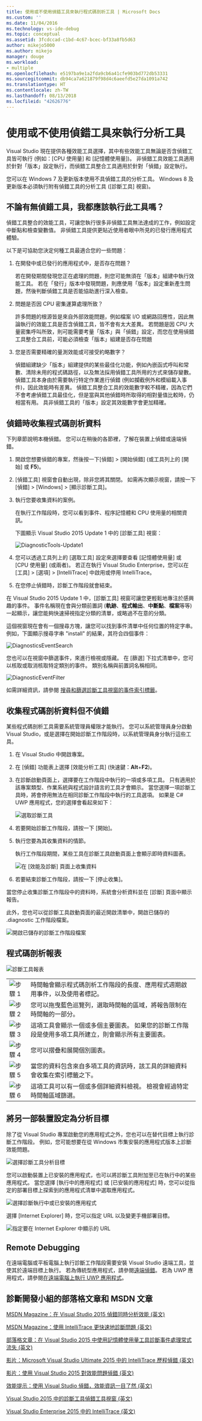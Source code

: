 ```yaml
---
title: 使用或不使用偵錯工具來執行程式碼剖析工具 | Microsoft Docs
ms.custom: ''
ms.date: 11/04/2016
ms.technology: vs-ide-debug
ms.topic: conceptual
ms.assetid: 3fcdccad-c1bd-4c67-bcec-bf33a8fb5d63
author: mikejo5000
ms.author: mikejo
manager: douge
ms.workload:
- multiple
ms.openlocfilehash: e5197ba9e1a2fda9cb6a41cfe903bd772db53331
ms.sourcegitcommit: db94ca7a621879f98d4c6aeefd5e27da1091a742
ms.translationtype: HT
ms.contentlocale: zh-TW
ms.lasthandoff: 08/13/2018
ms.locfileid: "42626776"
---
```

# <a name="run-profiling-tools-with-or-without-the-debugger"></a>使用或不使用偵錯工具來執行分析工具
Visual Studio 現在提供各種效能工具選擇，其中有些效能工具無論是否含偵錯工具皆可執行 (例如：[CPU 使用量] 和 [記憶體使用量])。 非偵錯工具效能工具適用於針對「版本」設定執行，而偵錯工具整合工具適用於針對「偵錯」設定執行。  

您可以在 Windows 7 及更新版本使用不具偵錯工具的分析工具。 Windows 8 及更新版本必須執行附有偵錯工具的分析工具 ([診斷工具] 視窗)。
  
## <a name="should-i-run-the-tool-with-or-without-the-debugger"></a>不論有無偵錯工具，我都應該執行此工具嗎？  
 偵錯工具整合的效能工具，可讓您執行很多非偵錯工具無法達成的工作，例如設定中斷點和檢查變數值。 非偵錯工具提供更貼近使用者眼中所見的已發行應用程式體驗。  
  
 以下是可協助您決定何種工具最適合您的一些問題：  
  
1.  在開發中或已發行的應用程式中，是否存在問題？  
  
     若在開發期間發現您正在處理的問題，則您可能無須在「版本」組建中執行效能工具。 若在「發行」版本中發現問題，則應使用「版本」設定重新產生問題，然後判斷偵錯工具是否能協助進行深入檢查。  
  
2.  問題是否因 CPU 密集運算處理所致？  
  
     許多問題的根源皆是來自外部效能問題，例如檔案 I/O 或網路回應性，因此無論執行的效能工具是否含偵錯工具，皆不會有太大差異。 若問題是因 CPU 大量密集呼叫所致，則可能需要考量「版本」與「偵錯」設定，而您在使用偵錯工具整合工具前，可能必須檢查「版本」組建是否存在問題  
  
3.  您是否需要精確的量測效能或可接受約略數字？  
  
     偵錯組建缺少「版本」組建提供的某些最佳化功能，例如內嵌函式呼叫和常數、清除未用的程式碼路徑，以及無法採用偵錯工具所用的方式來儲存變數。 偵錯工具本身由於需要執行特定作業進行偵錯 (例如攔截例外和模組載入事件)，因此效能時有差異。 偵錯工具整合工具的效能數字較不精確，因為它們不會考慮偵錯工具最佳化，但是當與其他偵錯時所取得的相對量值比較時，仍相當有用。 具非偵錯工具的「版本」設定其效能數字會更加精確。
  
##  <a name="BKMK_Quick_start__Collect_diagnostic_data"></a>偵錯時收集程式碼剖析資料  
 下列章節說明本機偵錯。 您可以在稍後的各節裡，了解在裝置上偵錯或遠端偵錯。  
  
1.  開啟您想要偵錯的專案，然後按一下[偵錯] > [開始偵錯] (或工具列上的 [開始] 或 **F5**)。  
  
2.  [偵錯工具]  視窗會自動出現，除非您將其關閉。 如需再次顯示視窗，請按一下 [偵錯] > [Windows] > [顯示診斷工具]。  
  
3.  執行您要收集資料的案例。  
  
     在執行工作階段時，您可以看到事件、程序記憶體和 CPU 使用量的相關資訊。  
  
     下圖顯示 Visual Studio 2015 Update 1 中的 [診斷工具]  視窗：  
  
     ![DiagnosticTools&#45;Update1](../profiling/media/diagnostictools-update1.png "DiagnosticTools-Update1")  
  
4.  您可以透過工具列上的 [選取工具] 設定來選擇要查看 [記憶體使用量] 或 [CPU 使用量] (或兩者)。 若正在執行 Visual Studio Enterprise，您可以在 [工具] > [選項] > [IntelliTrace] 中啟用或停用 IntelliTrace。  
  
5.  在您停止偵錯時，診斷工作階段就會結束。  
  
 在 Visual Studio 2015 Update 1 中，[診斷工具]  視窗可讓您更輕鬆地專注於感興趣的事件。   事件名稱現在會與分類前置詞 (**軌跡**、**程式輸出**、**中斷點**、**檔案**等等) 一起顯示，讓您能夠快速掃視指定分類的清單，或略過不在意的分類。  
  
 這個視窗現在會有一個搜尋方塊，讓您可以找到事件清單中任何位置的特定字串。 例如，下圖顯示搜尋字串 "install" 的結果，其符合四個事件：  
  
 ![DiagnosticsEventSearch](../profiling/media/diagnosticseventsearch.png "DiagnosticsEventSearch")  
  
 您也可以在視窗中篩選事件，來進行檢視或隱藏。 在 [篩選]  下拉式清單中，您可以核取或取消核取特定類別的事件。 類別名稱與前置詞名稱相同。  
  
 ![DiagnosticEventFilter](../profiling/media/diagnosticeventfilter.png "DiagnosticEventFilter")  
  
 如需詳細資訊，請參閱 [搜尋和篩選診斷工具視窗的事件索引標籤](http://blogs.msdn.com/b/visualstudioalm/archive/2015/11/12/searching-and-filtering-the-events-tab-of-the-diagnostic-tools-window.aspx)。  
  
## <a name="collect-profiling-data-without-debugging"></a>收集程式碼剖析資料但不偵錯  
 某些程式碼剖析工具需要系統管理員權限才能執行。 您可以系統管理員身分啟動 Visual Studio，或是選擇在開始診斷工作階段時，以系統管理員身分執行這些工具。  
  
1.  在 Visual Studio 中開啟專案。  
  
2.  在 [偵錯] 功能表上選擇 [效能分析工具] (快速鍵：**Alt**+**F2**)。  
  
3.  在診斷啟動頁面上，選擇要在工作階段中執行的一項或多項工具。 只有適用於該專案類型、作業系統與程式設計語言的工具才會顯示。 當您選擇一項診斷工具時，將會停用無法在相同診斷工作階段中執行的工具選項。 如果是 C# UWP 應用程式，您的選擇會看起來如下：  
  
     ![選取診斷工具](../profiling/media/diag_selecttool.png "DIAG_SelectTool")  
  
4.  若要開始診斷工作階段，請按一下 [開始]。  
  
5.  執行您要為其收集資料的情節。  
  
     執行工作階段期間，某些工具在診斷工具啟動頁面上會顯示即時資料圖表。  
  
     ![在 [效能及診斷] 頁面上收集資料](../profiling/media/pdhub_collectdata.png "PDHUB_CollectData")  
  
6.  若要結束診斷工作階段，請按一下 [停止收集]。  
  
 當您停止收集診斷工作階段中的資料時，系統會分析資料並在 [診斷] 頁面中顯示報告。  
  
 此外，您也可以從診斷工具啟動頁面的最近開啟清單中，開啟已儲存的 .diagnostic 工作階段檔案。  
  
 ![開啟已儲存的診斷工作階段檔案](../profiling/media/pdhub_openexistingdiagsession.png "PDHUB_OpenExistingDiagSession")  
  
## <a name="the-profiling-report"></a>程式碼剖析報表  
 ![診斷工具報表](../profiling/media/diag_report.png "DIAG_Report")  
  
|||  
|-|-|  
|![步驟 1](../profiling/media/procguid_1.png "ProcGuid_1")|時間軸會顯示程式碼剖析工作階段的長度、應用程式週期啟用事件，以及使用者標記。|  
|![步驟 2](../profiling/media/procguid_2.png "ProcGuid_2")|您可以拖曳藍色巡覽列，選取時間軸的區域，將報告限制在時間軸的一部分。|  
|![步驟 3](../profiling/media/procguid_3.png "ProcGuid_3")|這項工具會顯示一個或多個主要圖表。 如果您的診斷工作階段是使用多項工具所建立，則會顯示所有主要圖表。|  
|![步驟 4](../profiling/media/procguid_4.png "ProcGuid_4")|您可以摺疊和展開個別圖表。|  
|![步驟 5](../profiling/media/procguid_6.png "ProcGuid_6")|當您的資料包含來自多項工具的資訊時，該工具的詳細資料會收集在索引標籤之下。|  
|![步驟 6](../profiling/media/procguid_6a.png "ProcGuid_6a")|這項工具可以有一個或多個詳細資料檢視。 檢視會經過特定時間軸區域篩選。|  
  
## <a name="set-the-analysis-target-to-another-device"></a>將另一部裝置設定為分析目標  
 除了從 Visual Studio 專案啟動您的應用程式之外，您也可以在替代目標上執行診斷工作階段。 例如，您可能想要在從 Windows 市集安裝的應用程式版本上診斷效能問題。  
  
 ![選擇診斷工具分析目標](../profiling/media/pdhub_chooseanalysistarget.png "PDHUB_ChooseAnalysisTarget")  
  
 您可以啟動裝置上已安裝的應用程式，也可以將診斷工具附加至已在執行中的某些應用程式。 當您選擇 [執行中的應用程式] 或 [已安裝的應用程式] 時，您可以從指定的部署目標上探索到的應用程式清單中選取應用程式。  
  
 ![選擇診斷執行中或已安裝的應用程式](../profiling/media/pdhub_selectrunningapp.png "PDHUB_SelectRunningApp")  
  
 選擇 [Internet Explorer] 時，您可以指定 URL 以及變更手機部署目標。  
  
 ![指定要在 Internet Explorer 中顯示的 URL](../profiling/media/pdhub_choosephoneanalysistarget.png "PDHUB_ChoosePhoneAnalysisTarget")  
  
## <a name="remote-debugging"></a>Remote Debugging  
 在遠端電腦或平板電腦上執行診斷工作階段需要安裝 Visual Studio 遠端工具，並使其於遠端目標上執行。 若為傳統型應用程式，請參閱[遠端偵錯](../debugger/remote-debugging.md)。  若為 UWP 應用程式，請參閱[在遠端電腦上執行 UWP 應用程式](../debugger/run-windows-store-apps-on-a-remote-machine.md)。  
  
## <a name="blog-posts-and-msdn-articles-from-the-diagnostics-development-team"></a>診斷開發小組的部落格文章和 MSDN 文章  
 [MSDN Magazine：在 Visual Studio 2015 偵錯同時分析效能 (英文)](https://msdn.microsoft.com/en-us/magazine/dn973013.aspx)  
  
 [MSDN Magazine：使用 IntelliTrace 更快速地診斷問題 (英文)](https://msdn.microsoft.com/en-us/magazine/dn973014.aspx)  
  
 [部落格文章：在 Visual Studio 2015 中使用記憶體使用量工具診斷事件處理常式流失 (英文)](http://blogs.msdn.com/b/visualstudioalm/archive/2015/04/29/diagnosing-event-handler-leaks-with-the-memory-usage-tool-in-visual-studio-2015.aspx)  
  
 [影片：Microsoft Visual Studio Ultimate 2015 中的 IntelliTrace 歷程偵錯 (英文)](https://channel9.msdn.com/Events/Ignite/2015/BRK3716)  
  
 [影片：使用 Visual Studio 2015 對效能問題偵錯 (英文)](https://channel9.msdn.com/Events/Build/2015/3-731)  
  
 [效能提示：使用 Visual Studio 偵錯，效能資訊一目了然 (英文)](http://blogs.msdn.com/b/visualstudioalm/archive/2014/08/18/perftips-performance-information-at-a-glance-while-debugging-with-visual-studio.aspx)  
  
 [Visual Studio 2015 中的診斷工具偵錯工具視窗 (英文)](http://blogs.msdn.com/b/visualstudioalm/archive/2015/01/16/diagnostic-tools-debugger-window-in-visual-studio-2015.aspx)  
  
 [Visual Studio Enterprise 2015 中的 IntelliTrace (英文)](http://blogs.msdn.com/b/visualstudioalm/archive/2015/01/16/intellitrace-in-visual-studio-ultimate-2015.aspx)
